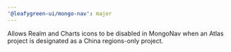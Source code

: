 ```yaml
---
'@leafygreen-ui/mongo-nav': major
---
```


Allows Realm and Charts icons to be disabled in MongoNav when an Atlas project is designated as a China regions-only project.
